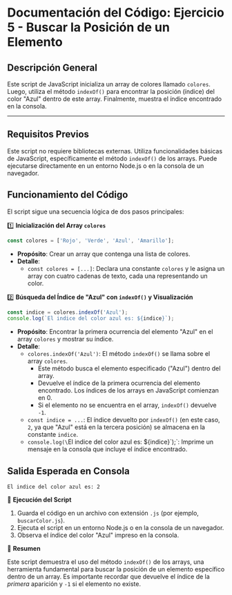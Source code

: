 # Documentación del Código: Ejercicio 5 - Buscar la Posición de un Elemento

## Descripción General

Este script de JavaScript inicializa un array de colores llamado `colores`. Luego, utiliza el método `indexOf()` para encontrar la posición (índice) del color "Azul" dentro de este array. Finalmente, muestra el índice encontrado en la consola.

---

## Requisitos Previos

Este script no requiere bibliotecas externas. Utiliza funcionalidades básicas de JavaScript, específicamente el método `indexOf()` de los arrays. Puede ejecutarse directamente en un entorno Node.js o en la consola de un navegador.

## Funcionamiento del Código

El script sigue una secuencia lógica de dos pasos principales:

1️⃣ **Inicialización del Array `colores`**

```js
const colores = ['Rojo', 'Verde', 'Azul', 'Amarillo'];
```

*   **Propósito**: Crear un array que contenga una lista de colores.
*   **Detalle**:
    *   `const colores = [...]`: Declara una constante `colores` y le asigna un array con cuatro cadenas de texto, cada una representando un color.

2️⃣ **Búsqueda del Índice de "Azul" con `indexOf()` y Visualización**

```js
const indice = colores.indexOf('Azul');
console.log(`El indice del color azul es: ${indice}`);
```

*   **Propósito**: Encontrar la primera ocurrencia del elemento "Azul" en el array `colores` y mostrar su índice.
*   **Detalle**:
    *   `colores.indexOf('Azul')`: El método `indexOf()` se llama sobre el array `colores`.
        *   Este método busca el elemento especificado ("Azul") dentro del array.
        *   Devuelve el índice de la primera ocurrencia del elemento encontrado. Los índices de los arrays en JavaScript comienzan en 0.
        *   Si el elemento no se encuentra en el array, `indexOf()` devuelve `-1`.
    *   `const indice = ...`: El índice devuelto por `indexOf()` (en este caso, `2`, ya que "Azul" está en la tercera posición) se almacena en la constante `indice`.
    *   `console.log(\`El indice del color azul es: ${indice}\`);`: Imprime un mensaje en la consola que incluye el índice encontrado.

## Salida Esperada en Consola

```
El indice del color azul es: 2
```

🚀 **Ejecución del Script**

1.  Guarda el código en un archivo con extensión `.js` (por ejemplo, `buscarColor.js`).
2.  Ejecuta el script en un entorno Node.js o en la consola de un navegador.
3.  Observa el índice del color "Azul" impreso en la consola.

🏁 **Resumen**

Este script demuestra el uso del método `indexOf()` de los arrays, una herramienta fundamental para buscar la posición de un elemento específico dentro de un array. Es importante recordar que devuelve el índice de la *primera* aparición y `-1` si el elemento no existe.